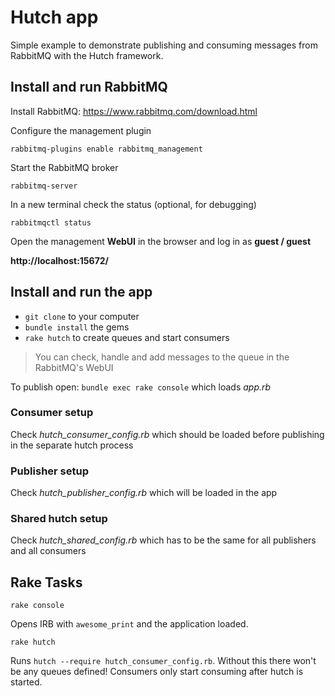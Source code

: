 # Hutch app

Simple example to demonstrate publishing and consuming messages from RabbitMQ with the Hutch framework.

## Install and run RabbitMQ

Install RabbitMQ: https://www.rabbitmq.com/download.html

Configure the management plugin

    rabbitmq-plugins enable rabbitmq_management

Start the RabbitMQ broker

    rabbitmq-server

In a new terminal check the status (optional, for debugging)

    rabbitmqctl status

Open the management **WebUI** in the browser and log in as **guest / guest**

**http://localhost:15672/**

## Install and run the app

* `git clone` to your computer
* `bundle install` the gems
* `rake hutch` to create queues and start consumers

> You can check, handle and add messages to the queue in the RabbitMQ's WebUI

To publish open: `bundle exec rake console` which loads _app.rb_

### Consumer setup

Check _hutch_consumer_config.rb_ which should be loaded before publishing in the separate hutch process

### Publisher setup

Check _hutch_publisher_config.rb_ which will be loaded in the app

### Shared hutch setup

Check _hutch_shared_config.rb_ which has to be the same for all publishers and all consumers

## Rake Tasks

    rake console

Opens IRB with `awesome_print` and the application loaded.

    rake hutch

Runs `hutch --require hutch_consumer_config.rb`. Without this there won't be any queues defined! Consumers only start consuming after hutch is started.
